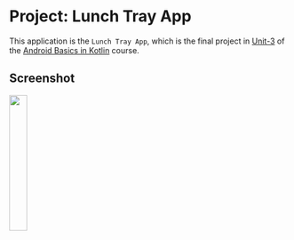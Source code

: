# Project: Lunch Tray App

This application is the <code>Lunch Tray App</code>, which is the final project in [Unit-3](https://developer.android.com/courses/android-basics-kotlin/unit-3) of the [Android Basics in Kotlin](https://developer.android.com/courses/android-basics-kotlin/course) course.

## Screenshot
<p>
<img width="25%" src="https://github.com/tariksafakutuk/Android-Basics-in-Kotlin/assets/58528205/17ebb3b0-37af-4df4-b174-706104f76a4a" alt="">
</p>